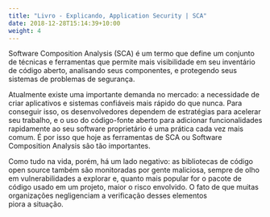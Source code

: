```yaml
---
title: "Livro - Explicando, Application Security | SCA"
date: 2018-12-28T15:14:39+10:00
weight: 4
---
```


Software Composition Analysis (SCA) é um termo que define um conjunto de técnicas e ferramentas que permite mais visibilidade em seu inventário de código aberto, analisando seus componentes, e protegendo seus sistemas de problemas de segurança.

Atualmente existe uma importante demanda no mercado: a necessidade de criar aplicativos e sistemas confiáveis ​​mais rápido do que nunca. Para conseguir isso, os desenvolvedores dependem de estratégias para acelerar seu trabalho, e o uso do código-fonte aberto para adicionar funcionalidades rapidamente ao seu software proprietário é uma prática cada vez mais comum. É por isso que hoje as ferramentas de SCA ou Software Composition Analysis são tão importantes.

Como tudo na vida, porém, há um lado negativo: as bibliotecas de código open source também são monitoradas por gente maliciosa, sempre de olho em vulnerabilidades a explorar e, quanto mais popular for o pacote de código usado em um projeto, maior o risco envolvido. O fato de que muitas organizações negligenciam a verificação desses elementos piora a situação.